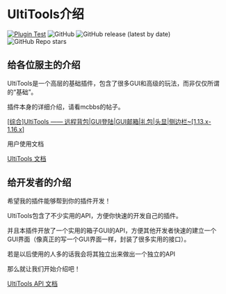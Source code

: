 # UltiTools介绍
[![Plugin Test](https://github.com/wisdommen/UltiTools/actions/workflows/maven.yml/badge.svg)](https://github.com/wisdommen/UltiTools/actions/workflows/maven.yml)
![GitHub](https://img.shields.io/github/license/wisdommen/UltiTools)
![GitHub release (latest by date)](https://img.shields.io/github/v/release/wisdommen/UltiTools)
![GitHub Repo stars](https://img.shields.io/github/stars/wisdommen/UltiTools)

## 给各位服主的介绍

UltiTools是一个高层的基础插件，包含了很多GUI和高级的玩法，而非仅仅所谓的“基础”。

插件本身的详细介绍，请看mcbbs的帖子。

[\[综合\]UltiTools —— 远程背包\|GUI登陆\|GUI邮箱\|礼包\|头显\|侧边栏~\[1.13.x-1.16.x\]](https://www.mcbbs.net/thread-1062730-1-1.html)

用户使用文档

[UltiTools 文档](https://doc.ultitools.ultikits.com/)

## 给开发者的介绍

希望我的插件能够帮到你的插件开发！

UltiTools包含了不少实用的API，方便你快速的开发自己的插件。

并且本插件开放了一个实用的箱子GUI的API，方便其他开发者快速的建立一个GUI界面（像真正的写一个GUI界面一样，封装了很多实用的接口）。

若是以后使用的人多的话我会将其独立出来做出一个独立的API

那么就让我们开始介绍吧！

[UltiTools API 文档](https://doc.ultikits.com/)



